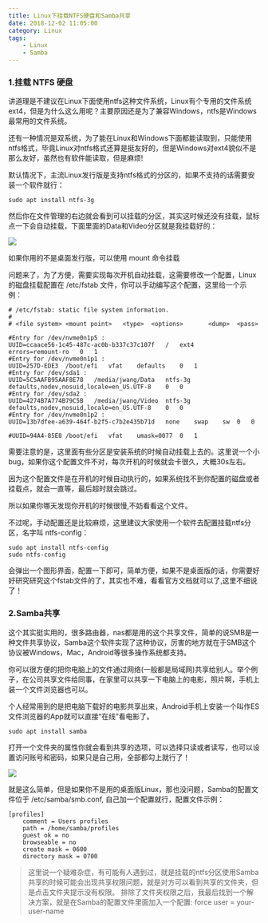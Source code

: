 ```yaml
---
title: Linux下挂载NTFS硬盘和Samba共享
date: 2018-12-02 11:05:00
category: Linux
tags: 
    - Linux
    - Samba
---
```


###  1.挂载 NTFS 硬盘
讲道理是不建议在Linux下面使用ntfs这种文件系统，Linux有个专用的文件系统ext4，但是为什么这么用呢？主要原因还是为了兼容Windows，ntfs是Windows最常用的文件系统。

还有一种情况是双系统，为了能在Linux和Windows下面都能读取到，只能使用ntfs格式，毕竟Linux对ntfs格式还算是挺友好的，但是Windows对ext4貌似不是那么友好，虽然也有软件能读取，但是麻烦!

<!--more-->

默认情况下，主流Linux发行版是支持ntfs格式的分区的，如果不支持的话需要安装一个软件就行：
```
sudo apt install ntfs-3g
```
然后你在文件管理的右边就会看到可以挂载的分区，其实这时候还没有挂载，鼠标点一下会自动挂载，下面里面的Data和Video分区就是我挂载好的：

![](https://ww1.sinaimg.cn/large/5f6e3e27ly1fvyhm4x86mj20580bgaa7.jpg)

如果你用的不是桌面发行版，可以使用 mount 命令挂载

问题来了，为了方便，需要实现每次开机自动挂载，这需要修改一个配置，Linux的磁盘挂载配置在 /etc/fstab 文件，你可以手动编写这个配置，这里给一个示例：
```
# /etc/fstab: static file system information.
#
# <file system> <mount point>   <type>  <options>       <dump>  <pass>

#Entry for /dev/nvme0n1p5 :
UUID=ccaace56-1c45-487c-ac0b-b337c37c107f	/	ext4	errors=remount-ro	0	1
#Entry for /dev/nvme0n1p1 :
UUID=257D-EDE3	/boot/efi	vfat	defaults	0	1
#Entry for /dev/sda1 :
UUID=5C5AAFB95AAF8E78	/media/jwang/Data	ntfs-3g	defaults,nodev,nosuid,locale=en_US.UTF-8	0	0
#Entry for /dev/sda2 :
UUID=4274B7A774B79C5B	/media/jwang/Video	ntfs-3g	defaults,nodev,nosuid,locale=en_US.UTF-8	0	0
#Entry for /dev/nvme0n1p2 :
UUID=13b7dfee-a639-464f-b2f5-c7b2e435b71d	none	swap	sw	0	0

#UUID=94A4-85E8	/boot/efi	vfat	umask=0077	0	1
```
需要注意的是，这里面有些分区是安装系统的时候自动挂载上去的。这里说一个小bug，如果你这个配置文件不对，每次开机的时候就会卡很久，大概30s左右。

因为这个配置文件是在开机的时候自动执行的，如果系统找不到你配置的磁盘或者挂载点，就会一直等，最后超时就会跳过。

所以如果你哪天发现你开机的时候很慢,不妨看看这个文件。

不过呢，手动配置还是比较麻烦，这里建议大家使用一个软件去配置挂载ntfs分区，名字叫 ntfs-config：
```
sudo apt install ntfs-config
sudo ntfs-config
```
会弹出一个图形界面，配置一下即可，简单方便，如果不是桌面版的话，你需要好好研究研究这个fstab文件的了，其实也不难，看看官方文档就可以了,这里不细说了！

###  2.Samba共享
这个其实挺实用的，很多路由器，nas都是用的这个共享文件，简单的说SMB是一种文件共享协议，Samba这个软件实现了这种协议，厉害的地方就在于SMB这个协议被Windows，Mac，Android等很多操作系统都支持。

你可以很方便的把你电脑上的文件通过网络(一般都是局域网)共享给别人。举个例子，在公司共享文件给同事，在家里可以共享一下电脑上的电影，照片啊，手机上装一个文件浏览器也可以。

个人经常用到的是把电脑下载好的电影共享出来，Android手机上安装一个叫作ES文件浏览器的App就可以直接“在线”看电影了。

```
sudo apt install samba
```
打开一个文件夹的属性你就会看到共享的选项，可以选择只读或者读写，也可以设置访问账号和密码，如果只是自己用，全部都勾上就行了！

![](https://ww1.sinaimg.cn/large/5f6e3e27ly1fvyhy77p2qj20ek0f9q3x.jpg)

就是这么简单，但是如果你不是用的桌面版Linux，那也没问题，Samba的配置文件位于 /etc/samba/smb.conf, 自己加一个配置就行，配置文件示例：
```
[profiles]
    comment = Users profiles
    path = /home/samba/profiles
    guest ok = no
    browseable = no
    create mask = 0600
    directory mask = 0700
```

> 这里说一个疑难杂症，有可能有人遇到过，就是挂载的ntfs分区使用Samba共享的时候可能会出现共享权限问题，就是对方可以看到共享的文件夹，但是点击文件夹提示没有权限。
排除了文件夹权限之后，我最后找到一个解决方案，就是在Samba的配置文件里面加入一个配置: force user = your-user-name

